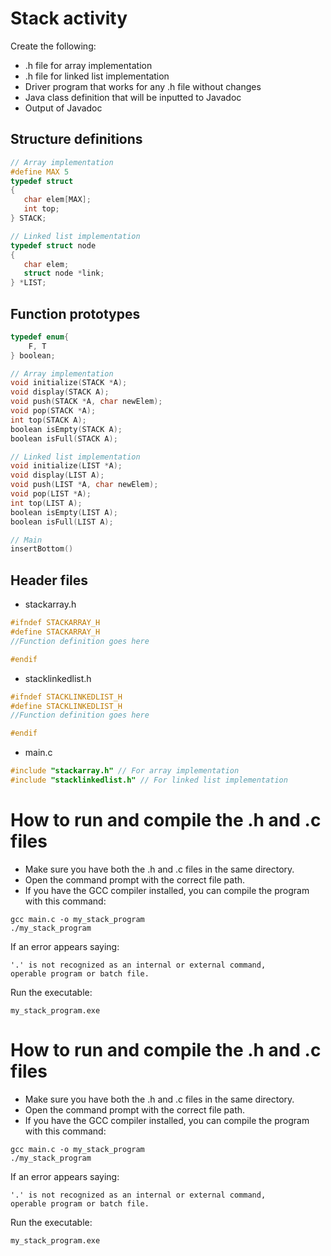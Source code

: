# Stack activity

Create the following:

- .h file for array implementation
- .h file for linked list implementation
- Driver program that works for any .h file without changes
- Java class definition that will be inputted to Javadoc
- Output of Javadoc

## Structure definitions

```c
// Array implementation
#define MAX 5
typedef struct
{
   char elem[MAX];
   int top;
} STACK;

// Linked list implementation
typedef struct node
{
   char elem;
   struct node *link;
} *LIST;
```

## Function prototypes

```c
typedef enum{
    F, T
} boolean;

// Array implementation
void initialize(STACK *A);
void display(STACK A);
void push(STACK *A, char newElem);
void pop(STACK *A);
int top(STACK A);
boolean isEmpty(STACK A);
boolean isFull(STACK A);

// Linked list implementation
void initialize(LIST *A);
void display(LIST A);
void push(LIST *A, char newElem);
void pop(LIST *A);
int top(LIST A);
boolean isEmpty(LIST A);
boolean isFull(LIST A);

// Main
insertBottom()
```

## Header files

- stackarray.h

```c
#ifndef STACKARRAY_H
#define STACKARRAY_H
//Function definition goes here

#endif
```

- stacklinkedlist.h

```c
#ifndef STACKLINKEDLIST_H
#define STACKLINKEDLIST_H
//Function definition goes here

#endif
```

- main.c

```c
#include "stackarray.h" // For array implementation
#include "stacklinkedlist.h" // For linked list implementation
```

# How to run and compile the .h and .c files

- Make sure you have both the .h and .c files in the same directory.
- Open the command prompt with the correct file path.
- If you have the GCC compiler installed, you can compile the program with this command:

```console
gcc main.c -o my_stack_program
./my_stack_program
```

If an error appears saying:

```console
'.' is not recognized as an internal or external command,
operable program or batch file.
```

Run the executable:

```console
my_stack_program.exe
```

# How to run and compile the .h and .c files

- Make sure you have both the .h and .c files in the same directory.
- Open the command prompt with the correct file path.
- If you have the GCC compiler installed, you can compile the program with this command:

```console
gcc main.c -o my_stack_program
./my_stack_program
```

If an error appears saying:

```console
'.' is not recognized as an internal or external command,
operable program or batch file.
```

Run the executable:

```console
my_stack_program.exe
```
